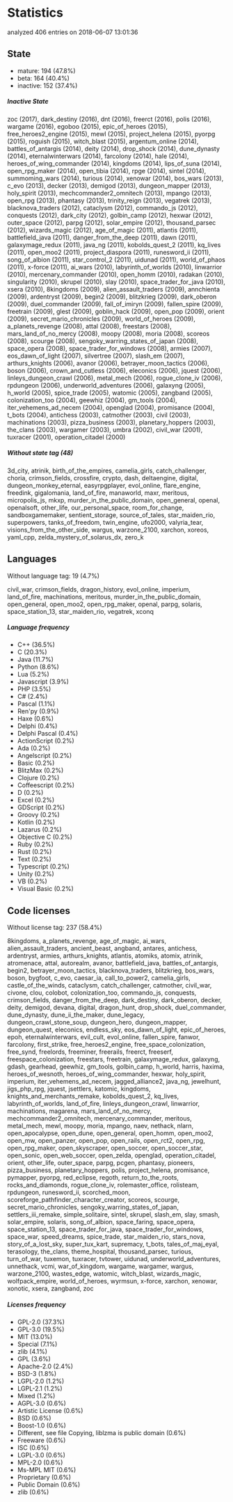 [comment]: # (autogenerated content, do not edit)
# Statistics

analyzed 406 entries on 2018-06-07 13:01:36

## State

- mature: 194 (47.8%)
- beta: 164 (40.4%)
- inactive: 152 (37.4%)

##### Inactive State

zoc (2017), dark_destiny (2016), dnt (2016), freerct (2016), polis (2016), wargame (2016), egoboo (2015), epic_of_heroes (2015), free_heroes2_engine (2015), mewl (2015), project_helena (2015), pyorpg (2015), roguish (2015), witch_blast (2015), argentum_online (2014), battles_of_antargis (2014), deity (2014), drop_shock (2014), dune_dynasty (2014), eternalwinterwars (2014), farcolony (2014), hale (2014), heroes_of_wing_commander (2014), kingdoms (2014), lips_of_suna (2014), open_rpg_maker (2014), open_tibia (2014), rpge (2014), sintel (2014), summoming_wars (2014), turious (2014), xenowar (2014), bos_wars (2013), c_evo (2013), decker (2013), demigod (2013), dungeon_mapper (2013), holy_spirit (2013), mechcommander2_omnitech (2013), mpango (2013), open_rpg (2013), phantasy (2013), trinity_reign (2013), vegatrek (2013), blacknova_traders (2012), cataclysm (2012), commando_js (2012), conquests (2012), dark_city (2012), golbin_camp (2012), hexwar (2012), outer_space (2012), parpg (2012), solar_empire (2012), thousand_parsec (2012), wizards_magic (2012), age_of_magic (2011), atlantis (2011), battlefield_java (2011), danger_from_the_deep (2011), dawn (2011), galaxymage_redux (2011), java_ng (2011), kobolds_quest_2 (2011), kq_lives (2011), open_moo2 (2011), project_diaspora (2011), runesword_ii (2011), song_of_albion (2011), star_control_2 (2011), uidunad (2011), world_of_phaos (2011), x-force (2011), ai_wars (2010), labyrinth_of_worlds (2010), linwarrior (2010), mercenary_commander (2010), open_homm (2010), radakan (2010), singularity (2010), skrupel (2010), slay (2010), space_trader_for_java (2010), xsera (2010), 8kingdoms (2009), alien_assault_traders (2009), annchienta (2009), ardentryst (2009), begin2 (2009), blitzkrieg (2009), dark_oberon (2009), duel_commander (2009), fall_of_imiryn (2009), fallen_spire (2009), freetrain (2009), glest (2009), goblin_hack (2009), open_pop (2009), orient (2009), secret_mario_chronicles (2009), world_of_heroes (2009), a_planets_revenge (2008), attal (2008), freestars (2008), mars_land_of_no_mercy (2008), moopy (2008), moria (2008), scoreos (2008), scourge (2008), sengoky_warring_states_of_japan (2008), space_opera (2008), space_trader_for_windows (2008), armies (2007), eos_dawn_of_light (2007), silvertree (2007), slash_em (2007), arthurs_knights (2006), avanor (2006), betrayer_moon_tactics (2006), boson (2006), crown_and_cutless (2006), eleconics (2006), jquest (2006), linleys_dungeon_crawl (2006), metal_mech (2006), rogue_clone_iv (2006), rpdungeon (2006), underworld_adventures (2006), galaxyng (2005), h_world (2005), spice_trade (2005), watomic (2005), zangband (2005), colonization_too (2004), geewhiz (2004), gm_tools (2004), iter_vehemens_ad_necem (2004), openglad (2004), promisance (2004), t_bots (2004), antichess (2003), catmother (2003), civil (2003), machinations (2003), pizza_business (2003), planetary_hoppers (2003), the_clans (2003), wargamer (2003), umbra (2002), civil_war (2001), tuxracer (2001), operation_citadel (2000)

##### Without state tag (48)

3d_city, atrinik, birth_of_the_empires, camelia_girls, catch_challenger, choria, crimson_fields, crossfire, crypto, dash, deltaengine, digital, dungeon_monkey_eternal, easyrpgplayer, evol_online, flare_engine, freedink, gigalomania, land_of_fire, manaworld, maxr, meritous, micropolis_js, mkxp, murder_in_the_public_domain, open_general, openal, openalsoft, other_life, our_personal_space, room_for_change, sandboxgamemaker, sentient_storage, source_of_tales, star_maiden_rio, superpowers, tanks_of_freedom, twin_engine, ufo2000, valyria_tear, visions_from_the_other_side, wargus, warzone_2100, xarchon, xoreos, yaml_cpp, zelda_mystery_of_solarus_dx, zero_k

## Languages

Without language tag: 19 (4.7%)

civil_war, crimson_fields, dragon_history, evol_online, imperium, land_of_fire, machinations, meritous, murder_in_the_public_domain, open_general, open_moo2, open_rpg_maker, openal, parpg, solaris, space_station_13, star_maiden_rio, vegatrek, xconq

##### Language frequency

- C++ (36.5%)
- C (20.3%)
- Java (11.7%)
- Python (8.6%)
- Lua (5.2%)
- Javascript (3.9%)
- PHP (3.5%)
- C# (2.4%)
- Pascal (1.1%)
- Ren'py (0.9%)
- Haxe (0.6%)
- Delphi (0.4%)
- Delphi Pascal (0.4%)
- ActionScript (0.2%)
- Ada (0.2%)
- Angelscript (0.2%)
- Basic (0.2%)
- BlitzMax (0.2%)
- Clojure (0.2%)
- Coffeescript (0.2%)
- D (0.2%)
- Excel (0.2%)
- GDScript (0.2%)
- Groovy (0.2%)
- Kotlin (0.2%)
- Lazarus (0.2%)
- Objective C (0.2%)
- Ruby (0.2%)
- Rust (0.2%)
- Text (0.2%)
- Typescript (0.2%)
- Unity (0.2%)
- VB (0.2%)
- Visual Basic (0.2%)

## Code licenses

Without license tag: 237 (58.4%)

8kingdoms, a_planets_revenge, age_of_magic, ai_wars, alien_assault_traders, ancient_beast, angband, antares, antichess, ardentryst, armies, arthurs_knights, atlantis, atomiks, atomix, atrinik, atromenace, attal, autorealm, avanor, battlefield_java, battles_of_antargis, begin2, betrayer_moon_tactics, blacknova_traders, blitzkrieg, bos_wars, boson, bygfoot, c_evo, caesar_ia, call_to_power2, camelia_girls, castle_of_the_winds, cataclysm, catch_challenger, catmother, civil_war, civone, clou, colobot, colonization_too, commando_js, conquests, crimson_fields, danger_from_the_deep, dark_destiny, dark_oberon, decker, deity, demigod, devana, digital, dragon_hunt, drop_shock, duel_commander, dune_dynasty, dune_ii_the_maker, dune_legacy, dungeon_crawl_stone_soup, dungeon_hero, dungeon_mapper, dungeon_quest, eleconics, endless_sky, eos_dawn_of_light, epic_of_heroes, epoh, eternalwinterwars, evil_cult, evol_online, fallen_spire, fanwor, farcolony, first_strike, free_heroes2_engine, free_space_colonization, free_synd, freelords, freeminer, freerails, freerct, freeserf, freespace_colonization, freestars, freetrain, galaxymage_redux, galaxyng, gdash, gearhead, geewhiz, gm_tools, golbin_camp, h_world, harris, haxima, heroes_of_wesnoth, heroes_of_wing_commander, hexwar, holy_spirit, imperium, iter_vehemens_ad_necem, jagged_alliance2, java_ng, jewelhunt, jigs_php_rpg, jquest, jsettlers, katomic, kingdoms, knights_and_merchants_remake, kobolds_quest_2, kq_lives, labyrinth_of_worlds, land_of_fire, linleys_dungeon_crawl, linwarrior, machinations, magarena, mars_land_of_no_mercy, mechcommander2_omnitech, mercenary_commander, meritous, metal_mech, mewl, moopy, moria, mpango, naev, nethack, nlarn, open_apocalypse, open_dune, open_general, open_homm, open_moo2, open_mw, open_panzer, open_pop, open_rails, open_rct2, open_rpg, open_rpg_maker, open_skyscraper, open_soccer, open_soccer_star, open_sonic, open_web_soccer, open_zelda, openglad, operation_citadel, orient, other_life, outer_space, parpg, pcgen, phantasy, pioneers, pizza_business, planetary_hoppers, polis, project_helena, promisance, pymapper, pyorpg, red_eclipse, regoth, return_to_the_roots, rocks_and_diamonds, rogue_clone_iv, rolemaster_office, rolisteam, rpdungeon, runesword_ii, scorched_moon, scoreforge_pathfinder_character_creator, scoreos, scourge, secret_mario_chronicles, sengoky_warring_states_of_japan, settlers_iii_remake, simple_solitaire, sintel, skrupel, slash_em, slay, smash, solar_empire, solaris, song_of_albion, space_faring, space_opera, space_station_13, space_trader_for_java, space_trader_for_windows, space_war, speed_dreams, spice_trade, star_maiden_rio, stars_nova, story_of_a_lost_sky, super_tux_kart, supremacy, t_bots, tales_of_maj_eyal, terasology, the_clans, theme_hospital, thousand_parsec, turious, turn_of_war, tuxemon, tuxracer, tvtower, uidunad, underworld_adventures, unnethack, vcmi, war_of_kingdom, wargame, wargamer, wargus, warzone_2100, wastes_edge, watomic, witch_blast, wizards_magic, wolfpack_empire, world_of_heroes, wyrmsun, x-force, xarchon, xenowar, xonotic, xsera, zangband, zoc

##### Licenses frequency

- GPL-2.0 (37.3%)
- GPL-3.0 (19.5%)
- MIT (13.0%)
- Special (7.1%)
- zlib (4.1%)
- GPL (3.6%)
- Apache-2.0 (2.4%)
- BSD-3 (1.8%)
- LGPL-2.0 (1.2%)
- LGPL-2.1 (1.2%)
- Mixed (1.2%)
- AGPL-3.0 (0.6%)
- Artistic License (0.6%)
- BSD (0.6%)
- Boost-1.0 (0.6%)
- Different, see file Copying, liblzma is public domain (0.6%)
- Freeware (0.6%)
- ISC (0.6%)
- LGPL-3.0 (0.6%)
- MPL-2.0 (0.6%)
- Ms-MPL MIT (0.6%)
- Proprietary (0.6%)
- Public Domain (0.6%)
- zlib  (0.6%)

